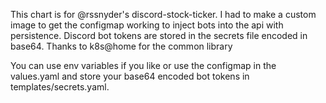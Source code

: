 This chart is for @rssnyder's discord-stock-ticker. I had to make a custom 
image to get the configmap working to inject bots into the api with persistence. 
Discord bot tokens are stored in the secrets file encoded in base64.
Thanks to k8s@home for the common library

You can use env variables if you like or use the configmap in the values.yaml
and store your base64 encoded bot tokens in templates/secrets.yaml.
